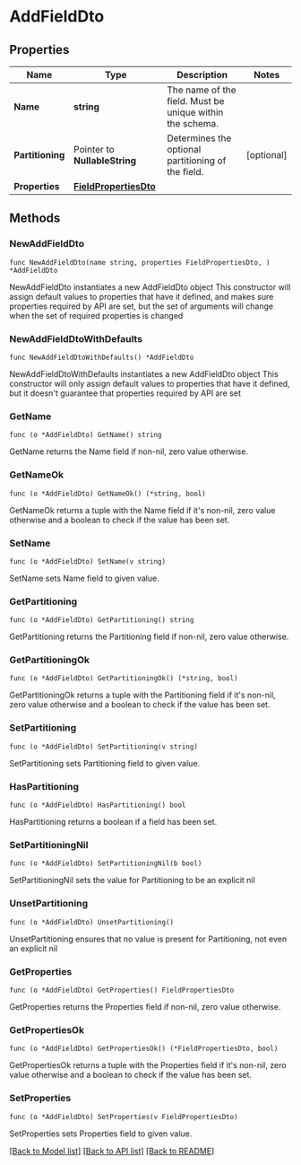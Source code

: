 # AddFieldDto

## Properties

Name | Type | Description | Notes
------------ | ------------- | ------------- | -------------
**Name** | **string** | The name of the field. Must be unique within the schema. | 
**Partitioning** | Pointer to **NullableString** | Determines the optional partitioning of the field. | [optional] 
**Properties** | [**FieldPropertiesDto**](FieldPropertiesDto.md) |  | 

## Methods

### NewAddFieldDto

`func NewAddFieldDto(name string, properties FieldPropertiesDto, ) *AddFieldDto`

NewAddFieldDto instantiates a new AddFieldDto object
This constructor will assign default values to properties that have it defined,
and makes sure properties required by API are set, but the set of arguments
will change when the set of required properties is changed

### NewAddFieldDtoWithDefaults

`func NewAddFieldDtoWithDefaults() *AddFieldDto`

NewAddFieldDtoWithDefaults instantiates a new AddFieldDto object
This constructor will only assign default values to properties that have it defined,
but it doesn't guarantee that properties required by API are set

### GetName

`func (o *AddFieldDto) GetName() string`

GetName returns the Name field if non-nil, zero value otherwise.

### GetNameOk

`func (o *AddFieldDto) GetNameOk() (*string, bool)`

GetNameOk returns a tuple with the Name field if it's non-nil, zero value otherwise
and a boolean to check if the value has been set.

### SetName

`func (o *AddFieldDto) SetName(v string)`

SetName sets Name field to given value.


### GetPartitioning

`func (o *AddFieldDto) GetPartitioning() string`

GetPartitioning returns the Partitioning field if non-nil, zero value otherwise.

### GetPartitioningOk

`func (o *AddFieldDto) GetPartitioningOk() (*string, bool)`

GetPartitioningOk returns a tuple with the Partitioning field if it's non-nil, zero value otherwise
and a boolean to check if the value has been set.

### SetPartitioning

`func (o *AddFieldDto) SetPartitioning(v string)`

SetPartitioning sets Partitioning field to given value.

### HasPartitioning

`func (o *AddFieldDto) HasPartitioning() bool`

HasPartitioning returns a boolean if a field has been set.

### SetPartitioningNil

`func (o *AddFieldDto) SetPartitioningNil(b bool)`

 SetPartitioningNil sets the value for Partitioning to be an explicit nil

### UnsetPartitioning
`func (o *AddFieldDto) UnsetPartitioning()`

UnsetPartitioning ensures that no value is present for Partitioning, not even an explicit nil
### GetProperties

`func (o *AddFieldDto) GetProperties() FieldPropertiesDto`

GetProperties returns the Properties field if non-nil, zero value otherwise.

### GetPropertiesOk

`func (o *AddFieldDto) GetPropertiesOk() (*FieldPropertiesDto, bool)`

GetPropertiesOk returns a tuple with the Properties field if it's non-nil, zero value otherwise
and a boolean to check if the value has been set.

### SetProperties

`func (o *AddFieldDto) SetProperties(v FieldPropertiesDto)`

SetProperties sets Properties field to given value.



[[Back to Model list]](../README.md#documentation-for-models) [[Back to API list]](../README.md#documentation-for-api-endpoints) [[Back to README]](../README.md)


